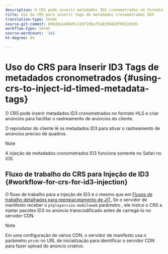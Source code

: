 ```yaml
---
description: O CRS pode inserir metadados ID3 cronometrados no formato HLS e criar anúncios para facilitar o rastreamento de anúncios do cliente.
title: Uso do CRS para inserir tags de metadados cronometradas ID3
translation-type: tm+mt
source-git-commit: 89bdda1d4bd5c126f19ba75a819942df901183d1
workflow-type: tm+mt
source-wordcount: '141'
ht-degree: 0%

---
```



# Uso do CRS para Inserir ID3 Tags de metadados cronometrados {#using-crs-to-inject-id-timed-metadata-tags}

O CRS pode inserir metadados ID3 cronometrados no formato HLS e criar anúncios para facilitar o rastreamento de anúncios do cliente.

O reprodutor do cliente lê os metadados ID3 para ativar o rastreamento de anúncios preciso de quadros.

>[!NOTE]
>
>A injeção de metadados cronometrados ID3 funciona somente no Safari no iOS.

## Fluxo de trabalho do CRS para Injeção de ID3 {#workflow-for-crs-for-id3-injection}

O fluxo de trabalho para a injeção de ID3 é o mesmo que em [Fluxos de trabalho detalhados para reempacotamento de JIT.](../~old-creative-repackaging-service/jit-repackage.md) Se o servidor de manifesto receber o  `ptplayer=ios-mobileweb` parâmetro , ele instrui o CRS a injetar pacotes ID3 no anúncio transcodificado antes de carregá-lo no servidor CDN.

>[!NOTE]
>
>Em uma configuração de vários CDN, o servidor de manifesto usa o parâmetro `ptcdn` no URL de inicialização para identificar o servidor CDN para fazer upload do anúncio criativo.